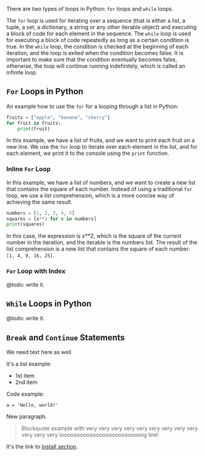 There are two types of loops in Python: `for` loops and `while` loops.

The `for` loop is used for iterating over a sequence (that is either a list, a tuple, a set, a dictionary, a string or any other iterable object) and executing a block of code for each element in the sequence. The `while` loop is used for executing a block of code repeatedly as long as a certain condition is true. In the `while` loop, the condition is checked at the beginning of each iteration, and the loop is exited when the condition becomes false. It is important to make sure that the condition eventually becomes false, otherwise, the loop will continue running indefinitely, which is called an infinite loop.

## `For` Loops in Python

An example how to use the `for` for a looping through a list in Python:

```python
fruits = ["apple", "banana", "cherry"]
for fruit in fruits:
    print(fruit)
```

In this example, we have a list of fruits, and we want to print each fruit on a new line. We use the `for` loop to iterate over each element in the list, and for each element, we print it to the console using the `print` function.

### Inline `For` Loop

In this example, we have a list of numbers, and we want to create a new list that contains the square of each number. Instead of using a traditional `for` loop, we use a list comprehension, which is a more concise way of achieving the same result.

```python
numbers = [1, 2, 3, 4, 5]
squares = [x**2 for x in numbers]
print(squares)
```

In this case, the expression is x**2, which is the square of the current number in the iteration, and the iterable is the numbers list. The result of the list comprehension is a new list that contains the square of each number: `[1, 4, 9, 16, 25]`.

### `For` Loop with Index

@todo: write it.

## `While` Loops in Python

@todo: write it.

## `Break` and `Continue` Statements

We need text here as well.

It's a list example:

* 1st item
* 2nd item

Code example:

```
a = 'Hello, world!'
```

New paragraph.

> Blockquote example with very very very very very very very very very very very very looooooooooooooooooooooooong line!  

It's the link to [Install section](/learn/install.md).
